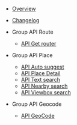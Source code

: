 - [Overview](/)
- [Changelog](changelog.md)

- Group API Route
  - [API Get router](api_route.md)

- Group API Place
  - [API Auto suggest](api_autosuggest.md)
  - [API Place Detail](api_place_detail.md)
  - [API Text search](api_text_search.md)
  - [API Nearby search](api_nearby_search.md)
  - [API Viewbox search](api_viewbox_search.md) 
  
- Group API Geocode
  - [API GeoCode](api_geocode_v2.md)
